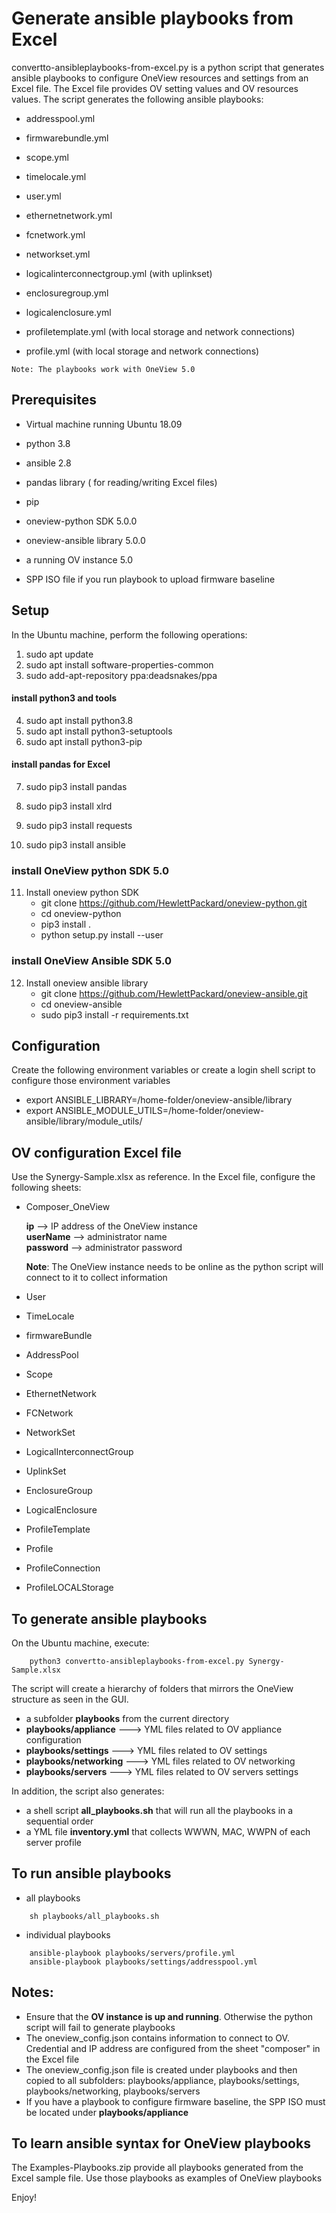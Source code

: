 # Generate ansible playbooks from Excel

convertto-ansibleplaybooks-from-excel.py is a python script that generates ansible playbooks to configure OneView resources and settings from an Excel file.
The Excel file provides OV setting values and OV resources values.
The script generates the following ansible playbooks:

   * addresspool.yml
   * firmwarebundle.yml
   * scope.yml
   * timelocale.yml
   * user.yml

   * ethernetnetwork.yml
   * fcnetwork.yml
   * networkset.yml
   * logicalinterconnectgroup.yml (with uplinkset)
   * enclosuregroup.yml
   * logicalenclosure.yml
   * profiletemplate.yml (with local storage and network connections)
   * profile.yml (with local storage and network connections)


    Note: The playbooks work with OneView 5.0

## Prerequisites
   * Virtual machine running Ubuntu 18.09
   * python 3.8
   * ansible 2.8
   * pandas library ( for reading/writing Excel files)
   * pip 
   * oneview-python SDK 5.0.0
   * oneview-ansible library 5.0.0

   * a running OV instance 5.0
   * SPP ISO file if you run playbook to upload firmware baseline



## Setup
In the Ubuntu machine, perform the following operations:

   1. sudo apt update
   2. sudo apt install software-properties-common
   3. sudo add-apt-repository ppa:deadsnakes/ppa
   #### install python3 and tools
   4. sudo apt install python3.8
   5. sudo apt install python3-setuptools
   6. sudo apt install python3-pip
   #### install pandas for Excel
   7. sudo pip3 install pandas
   8. sudo pip3 install xlrd

   9. sudo pip3 install requests
   10. sudo pip3 install ansible

   ### install OneView python SDK 5.0
   11. Install oneview python SDK
        *  git clone https://github.com/HewlettPackard/oneview-python.git 
        *  cd oneview-python
        *  pip3 install .
        * python setup.py install --user  

   ### install OneView Ansible SDK 5.0    
   12. Install oneview ansible library
        *  git clone https://github.com/HewlettPackard/oneview-ansible.git
	     *  cd oneview-ansible
        *  sudo pip3 install -r requirements.txt   
    

    
## Configuration
Create the following environment variables or create a login shell script to configure those environment variables 

   * export ANSIBLE_LIBRARY=/home-folder/oneview-ansible/library
   * export ANSIBLE_MODULE_UTILS=/home-folder/oneview-ansible/library/module_utils/


## OV configuration Excel file
Use the Synergy-Sample.xlsx as reference. In the Excel file, configure the following sheets:

   * Composer_OneView

        **ip**           --> IP address of the OneView instance      
        **userName**     --> administrator name  
        **password**     --> administrator password  
   
        **Note**:         The OneView instance needs to be online as the python script will connect to it to collect information 

   * User
   * TimeLocale
   * firmwareBundle
   * AddressPool
   * Scope
   * EthernetNetwork
   * FCNetwork
   * NetworkSet
   * LogicalInterconnectGroup
   * UplinkSet
   * EnclosureGroup
   * LogicalEnclosure
   * ProfileTemplate
   * Profile
   * ProfileConnection
   * ProfileLOCALStorage



## To generate ansible playbooks
On the Ubuntu machine, execute:
```
    python3 convertto-ansibleplaybooks-from-excel.py Synergy-Sample.xlsx

```
The script will create a hierarchy of folders that mirrors the OneView structure as seen in the GUI.
   * a subfolder **playbooks** from the current directory
   * **playbooks/appliance**    ---> YML files related to OV appliance configuration
   * **playbooks/settings**     ---> YML files related to OV settings
   * **playbooks/networking**   ---> YML files related to OV networking
   * **playbooks/servers**      ---> YML files related to OV servers settings

In addition, the script also generates:
   * a shell script **all_playbooks.sh** that will run all the playbooks in a sequential order
   * a YML file **inventory.yml** that collects WWWN, MAC, WWPN of each server profile



## To run ansible playbooks

   * all playbooks

```
    sh playbooks/all_playbooks.sh 

```

   * individual playbooks
   
```
    ansible-playbook playbooks/servers/profile.yml 
    ansible-playbook playbooks/settings/addresspool.yml 
```

## Notes:
   * Ensure that the **OV instance is up and running**. Otherwise the python script will fail to generate playbooks
   * The oneview_config.json contains information to connect to OV. Credential and IP address are configured from the sheet "composer" in the Excel file
   * The oneview_config.json file is created under playbooks and then copied to all subfolders: playbooks/appliance, playbooks/settings, playbooks/networking, playbooks/servers 
   * If you have a playbook to configure firmware baseline, the SPP ISO must be located under **playbooks/appliance**

## To learn ansible syntax for OneView playbooks
The Examples-Playbooks.zip provide all playbooks generated from the Excel sample file. Use those playbooks as examples of OneView playbooks

Enjoy!